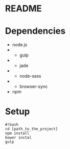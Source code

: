# README #

# Dependencies #
* node.js
* * gulp
* * jade
* * node-sass
* * browser-sync
* npm

# Setup #

```
#!bash
cd [path_to_the_project]
npm install
bower instal
gulp
```
